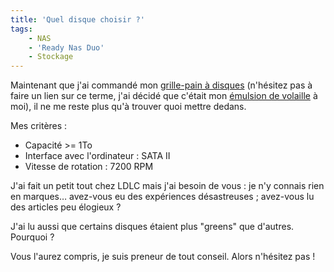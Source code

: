 ```yaml
---
title: 'Quel disque choisir ?'
tags:
    - NAS
    - 'Ready Nas Duo'
    - Stockage
---
```


Maintenant que j'ai commandé mon
[grille-pain à disques](/notes/2009-02-quel-serveur-nas-pour-la-maison/)
(n'hésitez pas à faire un lien sur ce terme, j'ai décidé que c'était mon
[émulsion de volaille](http://www.teulliac.com/killzone-2-sinvite-au-sony-style-store/)
à moi), il ne me reste plus qu'à trouver quoi mettre dedans.

Mes critères :

-   Capacité &gt;= 1To
-   Interface avec l'ordinateur : SATA II
-   Vitesse de rotation : 7200 RPM

J'ai fait un petit tout chez LDLC mais j'ai besoin de vous : je n'y connais rien
en marques… avez-vous eu des expériences désastreuses ; avez-vous lu des
articles peu élogieux ?

J'ai lu aussi que certains disques étaient plus "greens" que d'autres. Pourquoi
?

Vous l'aurez compris, je suis preneur de tout conseil. Alors n'hésitez pas !
